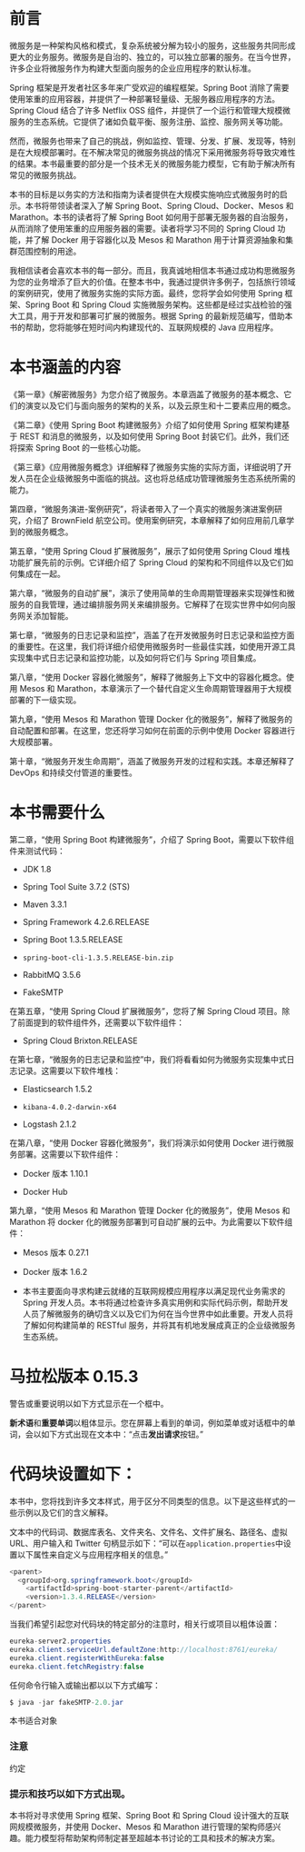 # 前言

微服务是一种架构风格和模式，复杂系统被分解为较小的服务，这些服务共同形成更大的业务服务。微服务是自治的、独立的，可以独立部署的服务。在当今世界，许多企业将微服务作为构建大型面向服务的企业应用程序的默认标准。

Spring 框架是开发者社区多年来广受欢迎的编程框架。Spring Boot 消除了需要使用笨重的应用容器，并提供了一种部署轻量级、无服务器应用程序的方法。Spring Cloud 结合了许多 Netflix OSS 组件，并提供了一个运行和管理大规模微服务的生态系统。它提供了诸如负载平衡、服务注册、监控、服务网关等功能。

然而，微服务也带来了自己的挑战，例如监控、管理、分发、扩展、发现等，特别是在大规模部署时。在不解决常见的微服务挑战的情况下采用微服务将导致灾难性的结果。本书最重要的部分是一个技术无关的微服务能力模型，它有助于解决所有常见的微服务挑战。

本书的目标是以务实的方法和指南为读者提供在大规模实施响应式微服务时的启示。本书将带领读者深入了解 Spring Boot、Spring Cloud、Docker、Mesos 和 Marathon。本书的读者将了解 Spring Boot 如何用于部署无服务器的自治服务，从而消除了使用笨重的应用服务器的需要。读者将学习不同的 Spring Cloud 功能，并了解 Docker 用于容器化以及 Mesos 和 Marathon 用于计算资源抽象和集群范围控制的用途。

我相信读者会喜欢本书的每一部分。而且，我真诚地相信本书通过成功构思微服务为您的业务增添了巨大的价值。在整本书中，我通过提供许多例子，包括旅行领域的案例研究，使用了微服务实施的实际方面。最终，您将学会如何使用 Spring 框架、Spring Boot 和 Spring Cloud 实施微服务架构。这些都是经过实战检验的强大工具，用于开发和部署可扩展的微服务。根据 Spring 的最新规范编写，借助本书的帮助，您将能够在短时间内构建现代的、互联网规模的 Java 应用程序。

# 本书涵盖的内容

《第一章》《解密微服务》为您介绍了微服务。本章涵盖了微服务的基本概念、它们的演变以及它们与面向服务的架构的关系，以及云原生和十二要素应用的概念。

《第二章》《使用 Spring Boot 构建微服务》介绍了如何使用 Spring 框架构建基于 REST 和消息的微服务，以及如何使用 Spring Boot 封装它们。此外，我们还将探索 Spring Boot 的一些核心功能。

《第三章》《应用微服务概念》详细解释了微服务实施的实际方面，详细说明了开发人员在企业级微服务中面临的挑战。这也将总结成功管理微服务生态系统所需的能力。

第四章，“微服务演进-案例研究”，将读者带入了一个真实的微服务演进案例研究，介绍了 BrownField 航空公司。使用案例研究，本章解释了如何应用前几章学到的微服务概念。

第五章，“使用 Spring Cloud 扩展微服务”，展示了如何使用 Spring Cloud 堆栈功能扩展先前的示例。它详细介绍了 Spring Cloud 的架构和不同组件以及它们如何集成在一起。

第六章，“微服务的自动扩展”，演示了使用简单的生命周期管理器来实现弹性和微服务的自我管理，通过编排服务网关来编排服务。它解释了在现实世界中如何向服务网关添加智能。

第七章，“微服务的日志记录和监控”，涵盖了在开发微服务时日志记录和监控方面的重要性。在这里，我们将详细介绍使用微服务时一些最佳实践，如使用开源工具实现集中式日志记录和监控功能，以及如何将它们与 Spring 项目集成。

第八章，“使用 Docker 容器化微服务”，解释了微服务上下文中的容器化概念。使用 Mesos 和 Marathon，本章演示了一个替代自定义生命周期管理器用于大规模部署的下一级实现。

第九章，“使用 Mesos 和 Marathon 管理 Docker 化的微服务”，解释了微服务的自动配置和部署。在这里，您还将学习如何在前面的示例中使用 Docker 容器进行大规模部署。

第十章，“微服务开发生命周期”，涵盖了微服务开发的过程和实践。本章还解释了 DevOps 和持续交付管道的重要性。

# 本书需要什么

第二章，“使用 Spring Boot 构建微服务”，介绍了 Spring Boot，需要以下软件组件来测试代码：

+   JDK 1.8

+   Spring Tool Suite 3.7.2 (STS)

+   Maven 3.3.1

+   Spring Framework 4.2.6.RELEASE

+   Spring Boot 1.3.5.RELEASE

+   `spring-boot-cli-1.3.5.RELEASE-bin.zip`

+   RabbitMQ 3.5.6

+   FakeSMTP

在第五章，“使用 Spring Cloud 扩展微服务”，您将了解 Spring Cloud 项目。除了前面提到的软件组件外，还需要以下软件组件：

+   Spring Cloud Brixton.RELEASE

在第七章，“微服务的日志记录和监控”中，我们将看看如何为微服务实现集中式日志记录。这需要以下软件堆栈：

+   Elasticsearch 1.5.2

+   `kibana-4.0.2-darwin-x64`

+   Logstash 2.1.2

在第八章，“使用 Docker 容器化微服务”，我们将演示如何使用 Docker 进行微服务部署。这需要以下软件组件：

+   Docker 版本 1.10.1

+   Docker Hub

第九章，“使用 Mesos 和 Marathon 管理 Docker 化的微服务”，使用 Mesos 和 Marathon 将 docker 化的微服务部署到可自动扩展的云中。为此需要以下软件组件：

+   Mesos 版本 0.27.1

+   Docker 版本 1.6.2

+   本书主要面向寻求构建云就绪的互联网规模应用程序以满足现代业务需求的 Spring 开发人员。本书将通过检查许多真实用例和实际代码示例，帮助开发人员了解微服务的确切含义以及它们为何在当今世界中如此重要。开发人员将了解如何构建简单的 RESTful 服务，并将其有机地发展成真正的企业级微服务生态系统。

# 马拉松版本 0.15.3

警告或重要说明以如下方式显示在一个框中。

**新术语**和**重要单词**以粗体显示。您在屏幕上看到的单词，例如菜单或对话框中的单词，会以如下方式出现在文本中：“点击**发出请求**按钮。”

# 代码块设置如下：

本书中，您将找到许多文本样式，用于区分不同类型的信息。以下是这些样式的一些示例以及它们的含义解释。

文本中的代码词、数据库表名、文件夹名、文件名、文件扩展名、路径名、虚拟 URL、用户输入和 Twitter 句柄显示如下：“可以在`application.properties`中设置以下属性来自定义与应用程序相关的信息。”

```java
<parent>
  <groupId>org.springframework.boot</groupId>
    <artifactId>spring-boot-starter-parent</artifactId>
    <version>1.3.4.RELEASE</version>
</parent>
```

当我们希望引起您对代码块的特定部分的注意时，相关行或项目以粗体设置：

```java
eureka-server2.properties
eureka.client.serviceUrl.defaultZone:http://localhost:8761/eureka/
eureka.client.registerWithEureka:false
eureka.client.fetchRegistry:false
```

任何命令行输入或输出都以以下方式编写：

```java
$ java -jar fakeSMTP-2.0.jar

```

本书适合对象

### 注意

约定

### 提示和技巧以如下方式出现。

本书将对寻求使用 Spring 框架、Spring Boot 和 Spring Cloud 设计强大的互联网规模微服务，并使用 Docker、Mesos 和 Marathon 进行管理的架构师感兴趣。能力模型将帮助架构师制定甚至超越本书讨论的工具和技术的解决方案。
